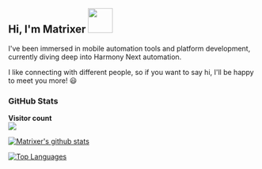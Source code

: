<h2> Hi, I'm Matrixer <img src="https://media.giphy.com/media/mGcNjsfWAjY5AEZNw6/giphy.gif" width="50"></h2>

I've been immersed in mobile automation tools and platform development, currently diving deep into Harmony Next automation.

I like connecting with different people, so if you want to say hi, I'll be happy to meet you more! 😃

<!--
**codematrixer/codematrixer** is a ✨ _special_ ✨ repository because its `README.md` (this file) appears on your GitHub profile.

Here are some ideas to get you started:

- 🔭 I’m currently working on ...
- 🌱 I’m currently learning ...
- 👯 I’m looking to collaborate on ...
- 🤔 I’m looking for help with ...
- 💬 Ask me about ...
- 📫 How to reach me: ...
- 😄 Pronouns: ...
- ⚡ Fun fact: ...
-->

<!-- ```javascript
const Matrixer = {
    pronouns: "He" | "Him",
    code: ["Python", "Java"],
    connectMe: "tobetheender@gmail.com",
    askMeAbout: ["android dev", "harmony dev", "tech", "app dev", "test dev"],
    technologies: {
       mobileApp: ["Android App", "Harmony App"],
       testDev: ["Automated test", "harmony", "xctest", "uiautomator", "app perf", "rtc test"],
       misc: ["scrcpy", "ffmpeg"]
    },
    funFact: "There are two ways to write error-free programs; only the third one works"
};
``` -->

### GitHub Stats

<p align="left"> 
  <strong>Visitor count</strong><br>
  <img src="https://profile-counter.glitch.me/codematrixer/count.svg" />
</p>


[![Matrixer's github stats](https://github-readme-stats.vercel.app/api?username=codematrixer&show_icons=true&theme=merko&hide=["contribs","issues"])](https://github.com/codematrixer)

[![Top Languages](https://github-readme-stats.vercel.app/api/top-langs/?username=codematrixer&layout=compact&langs_count=6&hide=assembly&theme=dark)](https://github.com/codematrixer)
